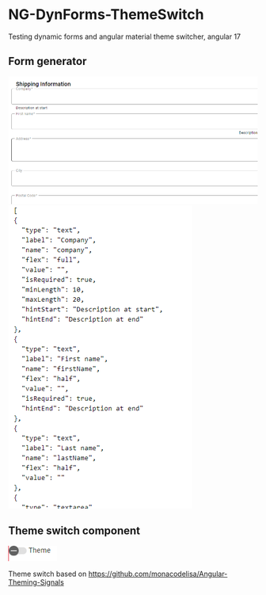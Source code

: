 # NG-DynForms-ThemeSwitch
Testing dynamic forms and angular material theme switcher, angular 17


## Form generator

![alt text](images/f1.png)
![alt text](images/f2.png)

## Theme switch component

![alt text](images/th1.png)

Theme switch
based on https://github.com/monacodelisa/Angular-Theming-Signals
